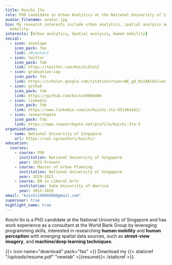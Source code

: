 ```yaml
---
title: Koichi Ito
role: PhD Candidate in Urban Analytics at the National University of Singapore
avatar_filename: avatar.jpg
bio: My research interests include urban analytics, spatial analysis and human
  mobility.
interests: [Urban analytics, Spatial analysis, Human mobility]
social:
  - icon: envelope
    icon_pack: fas
    link: /#contact
  - icon: twitter
    icon_pack: fab
    link: https://twitter.com/KoichiIto12
  - icon: graduation-cap
    icon_pack: fas
    link: https://scholar.google.com/citations?user=WE_g9_WsIAAC&hl=en
  - icon: github
    icon_pack: fab
    link: https://github.com/koito19960406
  - icon: linkedin
    icon_pack: fab
    link: https://www.linkedin.com/in/koichi-ito-651464161/
  - icon: researchgate
    icon_pack: fab
    link: https://www.researchgate.net/profile/Koichi-Ito-5
organizations:
  - name: National University of Singapore
    url: https://ual.sg/authors/koichi/
education:
  courses:
    - course: PhD
      institution: National University of Singapore
      year: 2022-Present
    - course: Master of Urban Planning
      institution: National University of Singapore
      year: 2019-2021
    - course: BA in Liberal Arts
      institution: Soka University of America
      year: 2015-2019
email: "koichi19960406@gmail.com"
superuser: true
highlight_name: true
---
```

Koichi Ito is a PhD candidate at the National University of Singapore and has work experience as a consultant at the World Bank Group by leveraging programming skills, interested in researching **human mobility** and **human perception** with emerging spatial data sources, such as **street-view imagery**, and **machine/deep learning techniques**.

{{< icon name="download" pack="fas" >}} Download my {{< staticref "/uploads/resume.pdf" "newtab" >}}resumé{{< /staticref >}}.
